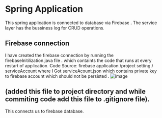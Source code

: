 # Spring Application

This spring application is connected to database via Firebase .
The service layer has the bussiness log for CRUD operations.


## Firebase connection
I have created the firebase connection by running the firebaseInitilization.java file .
which containts the code that runs at every restart of application.
Code Source:
firebase application /project setting / serviceAccount 
where I Got serviceAcount.json which contains private key to firebase account which should not be persisted .
![image]()
##  (added this file to project directory and while commiting code add this file to .gitignore file).
This connects us to firebase database.

